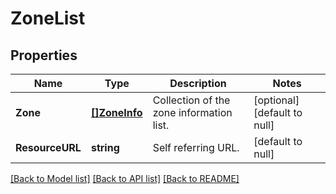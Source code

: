 # ZoneList

## Properties
Name | Type | Description | Notes
------------ | ------------- | ------------- | -------------
**Zone** | [**[]ZoneInfo**](ZoneInfo.md) | Collection of the zone information list. | [optional] [default to null]
**ResourceURL** | **string** | Self referring URL. | [default to null]

[[Back to Model list]](../README.md#documentation-for-models) [[Back to API list]](../README.md#documentation-for-api-endpoints) [[Back to README]](../README.md)


